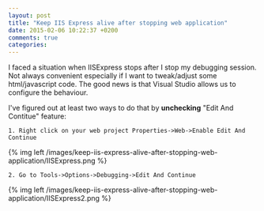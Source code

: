 ```yaml
---
layout: post
title: "Keep IIS Express alive after stopping web application"
date: 2015-02-06 10:22:37 +0200
comments: true
categories: 
---
```




I faced a situation when IISExpress stops after I stop my debugging session. Not always convenient especially if I want to tweak/adjust some html/javascript code.
The good news is that Visual Studio allows us to configure the behaviour.

I've figured out at least two ways to do that by **unchecking** "Edit And Contitue" feature:

	1. Right click on your web project Properties->Web->Enable Edit And Continue 

{% img left /images/keep-iis-express-alive-after-stopping-web-application/IISExpress.png %}

	2. Go to Tools->Options->Debugging->Edit And Continue 

{% img left /images/keep-iis-express-alive-after-stopping-web-application/IISExpress2.png %}

